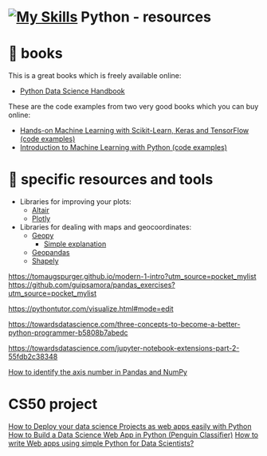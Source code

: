 # [![My Skills](https://skills.thijs.gg/icons?i=py)](https://skills.thijs.gg) Python - resources


# 📖 books
This is a great books which is freely available online:
- [Python Data Science Handbook](https://jakevdp.github.io/PythonDataScienceHandbook/)

These are the code examples from two very good books which you can buy online:
- [Hands-on Machine Learning with Scikit-Learn, Keras and TensorFlow (code examples)](https://github.com/ageron/handson-ml2)
- [Introduction to Machine Learning with Python (code examples)](https://github.com/amueller/introduction_to_ml_with_python)


# 🔨 specific resources and tools

- Libraries for improving your plots:
  - [Altair](https://altair-viz.github.io/)
  - [Plotly](https://plotly.com/python/)
- Libraries for dealing with maps and geocoordinates:
  - [Geopy](https://geopy.readthedocs.io/en/stable/)
    - [Simple explanation](https://towardsdatascience.com/things-to-do-with-latitude-longitude-data-using-geopy-python-1d356ed1ae30)
  - [Geopandas](https://geopandas.org/en/stable/docs/user_guide/data_structures.html)
  - [Shapely](https://shapely.readthedocs.io/en/stable/manual.html#points)




https://tomaugspurger.github.io/modern-1-intro?utm_source=pocket_mylist
https://github.com/guipsamora/pandas_exercises?utm_source=pocket_mylist


https://pythontutor.com/visualize.html#mode=edit

https://towardsdatascience.com/three-concepts-to-become-a-better-python-programmer-b5808b7abedc

https://towardsdatascience.com/jupyter-notebook-extensions-part-2-55fdb2c38348

[How to identify the axis number in Pandas and NumPy](https://stackoverflow.com/questions/22149584/what-does-axis-in-pandas-mean)

# CS50 project
[How to Deploy your data science Projects as web apps easily with Python](https://towardsdatascience.com/how-to-deploy-your-data-science-as-web-apps-easily-with-python-955dd462a9b5)
[How to Build a Data Science Web App in Python (Penguin Classifier)](https://towardsdatascience.com/how-to-build-a-data-science-web-app-in-python-penguin-classifier-2f101ac389f3)
[How to write Web apps using simple Python for Data Scientists?](https://towardsdatascience.com/how-to-write-web-apps-using-simple-python-for-data-scientists-a227a1a01582)
